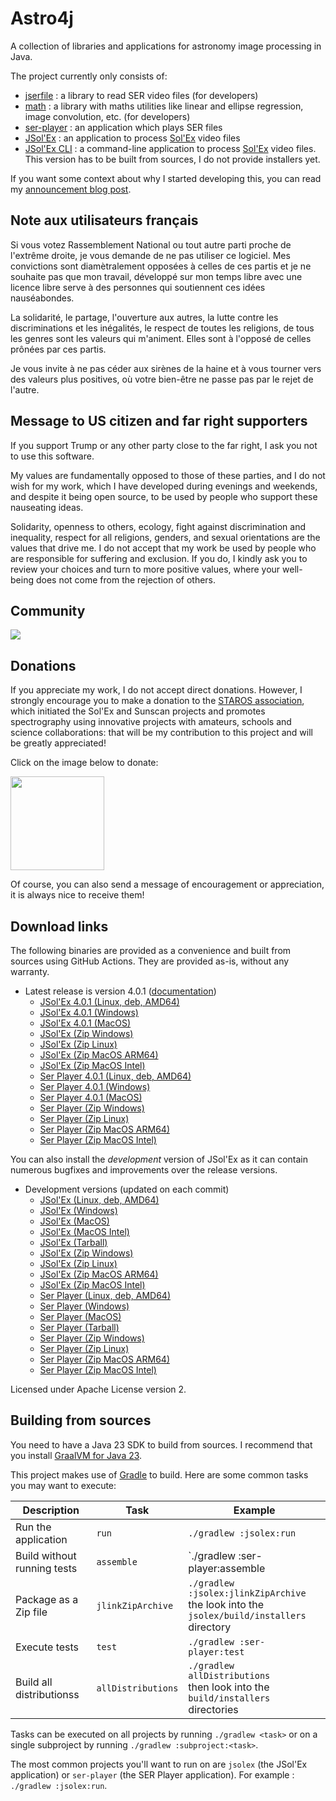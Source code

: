 
# Astro4j

A collection of libraries and applications for astronomy image processing in Java.

The project currently only consists of:

- [jserfile](jserfile/) : a library to read SER video files (for developers)
- [math](math/) : a library with maths utilities like linear and ellipse regression, image convolution, etc. (for developers)
- [ser-player](ser-player/) : an application which plays SER files
- [JSol'Ex](jsolex) : an application to process [Sol'Ex](http://www.astrosurf.com/solex/) video files
- [JSol'Ex CLI](jsolex-cli) : a command-line application to process [Sol'Ex](http://www.astrosurf.com/solex/) video files. This version has to be built from sources, I do not provide installers yet.

If you want some context about why I started developing this, you can read my [announcement blog post](https://melix.github.io/blog/2023/04-22-introducing-astro4j.html).

## Note aux utilisateurs français

Si vous votez Rassemblement National ou tout autre parti proche de l'extrême droite, je vous demande de ne pas utiliser ce logiciel.
Mes convictions sont diamètralement opposées à celles de ces partis et je ne souhaite pas que mon travail, développé sur mon temps libre avec une licence libre serve à des personnes qui soutiennent ces idées nauséabondes.

La solidarité, le partage, l'ouverture aux autres, la lutte contre les discriminations et les inégalités, le respect de toutes les religions, de tous les genres sont les valeurs qui m'animent. 
Elles sont à l'opposé de celles prônées par ces partis.

Je vous invite à ne pas céder aux sirènes de la haine et à vous tourner vers des valeurs plus positives, où votre bien-être ne passe pas par le rejet de l'autre.

## Message to US citizen and far right supporters

If you support Trump or any other party close to the far right, I ask you not to use this software.

My values are fundamentally opposed to those of these parties, and I do not wish for my work, which I have developed during evenings and weekends, and despite it being open source, to be used by people who support these nauseating ideas.

Solidarity, openness to others, ecology, fight against discrimination and inequality, respect for all religions, genders, and sexual orientations are the values that drive me.
I do not accept that my work be used by people who are responsible for suffering and exclusion.
If you do, I kindly ask you to review your choices and turn to more positive values, where your well-being does not come from the rejection of others.

## Community

[<img src="https://discordapp.com/api/guilds/1305595962663768074/widget.png?style=banner2">](https://discord.gg/y9NCGaWzve)

## Donations

If you appreciate my work, I do not accept direct donations.
However, I strongly encourage you to make a donation to the [STAROS association](https://www.helloasso.com/associations/single-tracking-astronomical-repository-for-open-spectroscopy/formulaires/3), which initiated the Sol'Ex and Sunscan projects and promotes spectrography using innovative projects with amateurs, schools and science collaborations: that will be my contribution to this project and will be greatly appreciated!

Click on the image below to donate:

[<img src="https://staros-projects.org/assets/img/backgrounds/STAROS_logo_text.png" height="150">](https://www.helloasso.com/associations/single-tracking-astronomical-repository-for-open-spectroscopy/formulaires/3)

Of course, you can also send a message of encouragement or appreciation, it is always nice to receive them!

## Download links

The following binaries are provided as a convenience and built from sources using GitHub Actions.
They are provided as-is, without any warranty.

- Latest release is version 4.0.1 ([documentation](https://melix.github.io/astro4j/4.0.1))
  - [JSol'Ex 4.0.1 (Linux, deb, AMD64)](https://jsolex.s3.eu-west-3.amazonaws.com/jsolex-ubuntu-latest/jsolex_4.0.1_amd64.deb)
  - [JSol'Ex 4.0.1 (Windows)](https://jsolex.s3.eu-west-3.amazonaws.com/jsolex-windows-latest/jsolex-4.0.1.msi)
  - [JSol'Ex 4.0.1 (MacOS)](https://jsolex.s3.eu-west-3.amazonaws.com/jsolex-macos-latest/jsolex-4.0.1.pkg)
  - [JSol'Ex (Zip Windows)](https://jsolex.s3.eu-west-3.amazonaws.com/jsolex-windows-latest/jsolex-4.0.1.zip)
  - [JSol'Ex (Zip Linux)](https://jsolex.s3.eu-west-3.amazonaws.com/jsolex-ubuntu-latest/jsolex-4.0.1.zip)
  - [JSol'Ex (Zip MacOS ARM64)](https://jsolex.s3.eu-west-3.amazonaws.com/jsolex-macos-latest/jsolex-4.0.1.pkg)
  - [JSol'Ex (Zip MacOS Intel)](https://jsolex.s3.eu-west-3.amazonaws.com/jsolex-macos-13/jsolex-4.0.1.pkg)
  - [Ser Player 4.0.1 (Linux, deb, AMD64)](https://jsolex.s3.eu-west-3.amazonaws.com/ser-player-ubuntu-latest/ser-player_4.0.1_amd64.deb)
  - [Ser Player 4.0.1 (Windows)](https://jsolex.s3.eu-west-3.amazonaws.com/ser-player-windows-latest/ser-player-4.0.1.msi)
  - [Ser Player 4.0.1 (MacOS)](https://jsolex.s3.eu-west-3.amazonaws.com/ser-player-macos-latest/ser-player-4.0.1.pkg)
  - [Ser Player (Zip Windows)](https://jsolex.s3.eu-west-3.amazonaws.com/ser-player-windows-latest/ser-player-4.0.1.zip)
  - [Ser Player (Zip Linux)](https://jsolex.s3.eu-west-3.amazonaws.com/ser-player-ubuntu-latest/ser-player-4.0.1.zip)
  - [Ser Player (Zip MacOS ARM64)](https://jsolex.s3.eu-west-3.amazonaws.com/ser-player-macos-latest/ser-player-4.0.1.zip)
  - [Ser Player (Zip MacOS Intel)](https://jsolex.s3.eu-west-3.amazonaws.com/ser-player-macos-13/ser-player-4.0.1.zip)

You can also install the _development_ version of JSol'Ex as it can contain numerous bugfixes and improvements over the release versions.

- Development versions (updated on each commit)
  - [JSol'Ex (Linux, deb, AMD64)](https://jsolex.s3.eu-west-3.amazonaws.com/jsolex-ubuntu-latest/jsolex-devel_4.1.0_amd64.deb)
  - [JSol'Ex (Windows)](https://jsolex.s3.eu-west-3.amazonaws.com/jsolex-windows-latest/jsolex-devel-4.1.0.msi)
  - [JSol'Ex (MacOS)](https://jsolex.s3.eu-west-3.amazonaws.com/jsolex-macos-latest/jsolex-devel-4.1.0.pkg)
  - [JSol'Ex (MacOS Intel)](https://jsolex.s3.eu-west-3.amazonaws.com/jsolex-macos-13/jsolex-devel-4.1.0.pkg)
  - [JSol'Ex (Tarball)](https://jsolex.s3.eu-west-3.amazonaws.com/jsolex-macos-latest/jsolex-4.1.0-SNAPSHOT.tar.gz)
  - [JSol'Ex (Zip Windows)](https://jsolex.s3.eu-west-3.amazonaws.com/jsolex-windows-latest/jsolex-4.1.0-SNAPSHOT.zip)
  - [JSol'Ex (Zip Linux)](https://jsolex.s3.eu-west-3.amazonaws.com/jsolex-ubuntu-latest/jsolex-4.1.0-SNAPSHOT.zip)
  - [JSol'Ex (Zip MacOS ARM64)](https://jsolex.s3.eu-west-3.amazonaws.com/jsolex-macos-latest/jsolex-4.1.0-SNAPSHOT.pkg)
  - [JSol'Ex (Zip MacOS Intel)](https://jsolex.s3.eu-west-3.amazonaws.com/jsolex-macos-13/jsolex-4.1.0-SNAPSHOT.pkg)
  - [Ser Player (Linux, deb, AMD64)](https://jsolex.s3.eu-west-3.amazonaws.com/ser-player-ubuntu-latest/ser-player-devel_4.1.0_amd64.deb)
  - [Ser Player (Windows)](https://jsolex.s3.eu-west-3.amazonaws.com/ser-player-windows-latest/ser-player-devel-4.1.0.msi)
  - [Ser Player (MacOS)](https://jsolex.s3.eu-west-3.amazonaws.com/ser-player-macos-latest/ser-player-devel-4.1.0.pkg)
  - [Ser Player (Tarball)](https://jsolex.s3.eu-west-3.amazonaws.com/ser-player-macos-latest/ser-player-4.1.0-SNAPSHOT.tar.gz)
  - [Ser Player (Zip Windows)](https://jsolex.s3.eu-west-3.amazonaws.com/ser-player-windows-latest/ser-player-4.1.0-SNAPSHOT.zip)
  - [Ser Player (Zip Linux)](https://jsolex.s3.eu-west-3.amazonaws.com/ser-player-ubuntu-latest/ser-player-4.1.0-SNAPSHOT.zip)
  - [Ser Player (Zip MacOS ARM64)](https://jsolex.s3.eu-west-3.amazonaws.com/ser-player-macos-latest/ser-player-4.1.0-SNAPSHOT.zip)
  - [Ser Player (Zip MacOS Intel)](https://jsolex.s3.eu-west-3.amazonaws.com/ser-player-macos-13/ser-player-4.1.0-SNAPSHOT.zip)

Licensed under Apache License version 2.

## Building from sources

You need to have a Java 23 SDK to build from sources.
I recommend that you install [GraalVM for Java 23](https://www.graalvm.org/).

This project makes use of [Gradle](https://gradle.org) to build.
Here are some common tasks you may want to execute:

| Description                 |Task|Example|
|-----------------------------|----|-------|
| Run the application         |`run`|`./gradlew :jsolex:run`|
| Build without running tests |`assemble`|`./gradlew :ser-player:assemble|
| Package as a Zip file       |`jlinkZipArchive`|`./gradlew :jsolex:jlinkZipArchive` <br/>the look into the `jsolex/build/installers` directory|
| Execute tests               |`test`|`./gradlew :ser-player:test`|
| Build all distributionss    |`allDistributions`|`./gradlew allDistributions` <br/>then look into the `build/installers` directories|

Tasks can be executed on all projects by running `./gradlew <task>` or on a single subproject by running `./gradlew :subproject:<task>`.

The most common projects you'll want to run on are `jsolex` (the JSol'Ex application) or `ser-player` (the SER Player application).
For example : `./gradlew :jsolex:run`.
